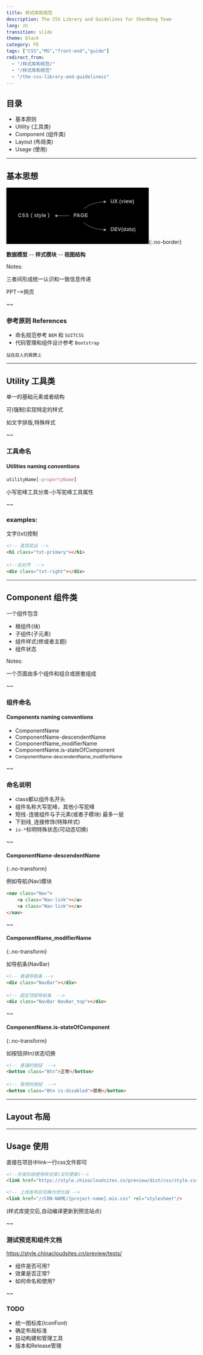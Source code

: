 ```yaml
---
title: 样式库和规范
description: The CSS Library and Guidelines for ShenNong Team
lang: zh
transition: slide
theme: black
category: FE
tags: ["CSS","MS","front-end","guide"]
redirect_from: 
  - "/样式库和规范/"
  - "/样式库和规范"
  - "/the-css-library-and-guideliness"
---
```


## 目录

* 基本原则
* Utility (工具类)
* Component (组件类)
* Layout (布局类)
* Usage (使用)


----------------------------------------------------------------
## 基本思想

![](/assets/img/front-end-guidelines-for-css/page.png){:.no-border}

**数据模型** -- **样式模块** -- **视图结构**

Notes:

三者间形成统一认识和一致信息传递

PPT-->网页

~~
### 参考原则 References


* 命名规范参考 `BEM` 和 `SUITCSS`
* 代码管理和组件设计参考 `Bootstrap`


<small> 站在巨人的肩膀上 </small>


----------------------------------------------------------------
## Utility 工具类

单一的基础元素或者结构

可(强制)实现特定的样式

如文字排版,特殊样式

~~
### 工具命名 

#### Utilities naming conventions

```css
utilityName[-propertyName]
```

小写驼峰工具分类-小写驼峰工具属性

~~
### examples:

文字(txt)控制

```html
<!-- 高亮突出 -->
<h1 class="txt-primary"></h1>

<!--右对齐  -->
<div class="txt-right"></div>
```


----------------------------------------------------------------
## Component 组件类


一个组件包含

* 根组件(块)
* 子组件(子元素)
* 组件样式(修或者主题)
* 组件状态

Notes:

一个页面由多个组件和组合或嵌套组成

~~
### 组件命名 

#### Components naming conventions

* ComponentName
* ComponentName-descendentName
* ComponentName_modifierName
* ComponentName.is-stateOfComponent
* <small>ComponentName-descendentName_modifierName</small>

~~
### 命名说明

* class都以组件名开头
* 组件名称大写驼峰，其他小写驼峰
* 短线`-`连接组件与子元素(或者子模块) 最多一层
* 下划线`_`连接修饰(特殊样式)
* `is-*`标明特殊状态(可动态切换)

~~
#### ComponentName-descendentName
{:.no-transform}

例如导航(Nav)模块
```html
<nav class="Nav">
    <a class="Nav-link"></a>
    <a class="Nav-link"></a>
</nav>
```

~~
#### ComponentName_modifierName
{:.no-transform}

如导航条(NavBar)
```html
<!-- 普通导航条 -->
<div class="NavBar"></div>

<!-- 固定顶部导航条  -->
<div class="NavBar NavBar_top"></div>
```

~~
#### ComponentName.is-stateOfComponent
{:.no-transform}

如按钮(Btn)状态切换
```html
<!-- 普通的按钮  -->
<botton class="Btn">正常</botton>

<!-- 禁用的按钮  -->
<botton class="Btn is-disabled">禁用</botton>
```


----------------------------------------------------------------
## Layout 布局



----------------------------------------------------------------
## Usage 使用

直接在项目中link一行css文件即可

```html
<!--开发阶段使用样式库(实时更新)-->
<link href="https://style.chinacloudsites.cn/preview/dist/css/style.css?" rel="stylesheet"/>
```

```html
<!-- 上线发布后切换为优化版 -->
<link href="//CDN-NAME/{project-name}.min.css" rel="stylesheet"/>
```

(样式库提交后,自动编译更新到预览站点)

~~
### 测试预览和组件文档

<https://style.chinacloudsites.cn/preview/tests/>

* 组件是否可用?
* 效果是否正常?
* 如何命名和使用?

~~
### TODO

* 统一图标库(IconFont)
* 确定布局标准
* 自动构建和管理工具
* 版本和Release管理
